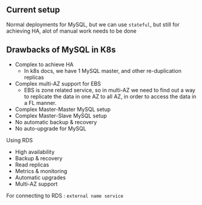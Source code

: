 ## Current setup

Normal deployments for MySQL, but we can use `stateful`, but still for achieving HA, alot of manual work needs to be done

## Drawbacks of MySQL in K8s

* Complex to achieve HA 
	* In k8s docs, we have 1 MySQL master, and other re-duplication replicas
* Complex multi-AZ support for EBS
	* EBS is zone related service, so in multi-AZ we need to find out a way to replicate the data in one AZ to all AZ, in order to access the data in a FL manner.
* Complex Master-Master MySQL setup
* Complex Master-Slave MySQL setup
* No automatic backup & recovery
* No auto-upgrade for MySQL


Using RDS

* High availability 
* Backup & recovery
* Read replicas
* Metrics & monitoring
* Automatic upgrades
* Multi-AZ support

For connecting to RDS : `external name service`
